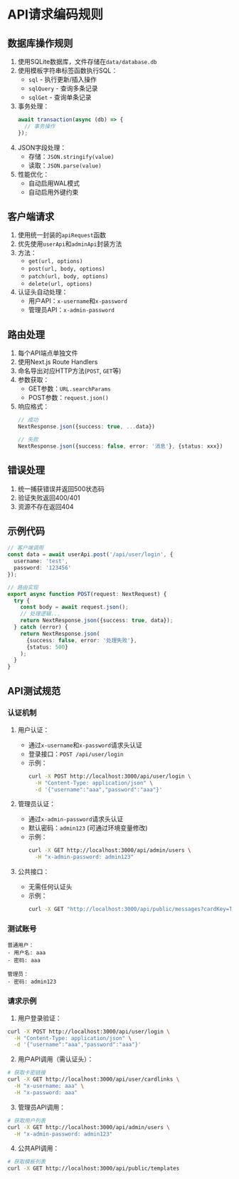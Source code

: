 # API请求编码规则

## 数据库操作规则
1. 使用SQLite数据库，文件存储在`data/database.db`
2. 使用模板字符串标签函数执行SQL：
   - `sql` - 执行更新/插入操作
   - `sqlQuery` - 查询多条记录
   - `sqlGet` - 查询单条记录
3. 事务处理：
   ```typescript
   await transaction(async (db) => {
     // 事务操作
   });
   ```
4. JSON字段处理：
   - 存储：`JSON.stringify(value)`
   - 读取：`JSON.parse(value)`
5. 性能优化：
   - 自动启用WAL模式
   - 自动启用外键约束

## 客户端请求
1. 使用统一封装的`apiRequest`函数
2. 优先使用`userApi`和`adminApi`封装方法
3. 方法：
   - `get(url, options)`
   - `post(url, body, options)`
   - `patch(url, body, options)`
   - `delete(url, options)`
4. 认证头自动处理：
   - 用户API：`x-username`和`x-password`
   - 管理员API：`x-admin-password`

## 路由处理
1. 每个API端点单独文件
2. 使用Next.js Route Handlers
3. 命名导出对应HTTP方法(`POST`, `GET`等)
4. 参数获取：
   - GET参数：`URL.searchParams`
   - POST参数：`request.json()`
5. 响应格式：
   ```typescript
   // 成功
   NextResponse.json({success: true, ...data})
   
   // 失败
   NextResponse.json({success: false, error: '消息'}, {status: xxx})
   ```

## 错误处理
1. 统一捕获错误并返回500状态码
2. 验证失败返回400/401
3. 资源不存在返回404

## 示例代码
```typescript
// 客户端调用
const data = await userApi.post('/api/user/login', {
  username: 'test',
  password: '123456'
});

// 路由实现
export async function POST(request: NextRequest) {
  try {
    const body = await request.json();
    // 处理逻辑...
    return NextResponse.json({success: true, data});
  } catch (error) {
    return NextResponse.json(
      {success: false, error: '处理失败'},
      {status: 500}
    );
  }
}
```

## API测试规范

### 认证机制
1. 用户认证：
   - 通过`x-username`和`x-password`请求头认证
   - 登录接口：`POST /api/user/login`
   - 示例：
     ```bash
     curl -X POST http://localhost:3000/api/user/login \
       -H "Content-Type: application/json" \
       -d '{"username":"aaa","password":"aaa"}'
     ```

2. 管理员认证：
   - 通过`x-admin-password`请求头认证
   - 默认密码：`admin123` (可通过环境变量修改)
   - 示例：
     ```bash
     curl -X GET http://localhost:3000/api/admin/users \
       -H "x-admin-password: admin123"
     ```

3. 公共接口：
   - 无需任何认证头
   - 示例：
     ```bash
     curl -X GET "http://localhost:3000/api/public/messages?cardKey=TESTKEY&appName=testApp"
     ```

### 测试账号
```text
普通用户：
- 用户名: aaa
- 密码: aaa

管理员：
- 密码: admin123
```

### 请求示例

1. 用户登录验证：
```bash
curl -X POST http://localhost:3000/api/user/login \
  -H "Content-Type: application/json" \
  -d '{"username":"aaa","password":"aaa"}'
```

2. 用户API调用（需认证头）：
```bash
# 获取卡密链接
curl -X GET http://localhost:3000/api/user/cardlinks \
  -H "x-username: aaa" \
  -H "x-password: aaa"
```

3. 管理员API调用：
```bash
# 获取用户列表
curl -X GET http://localhost:3000/api/admin/users \
  -H "x-admin-password: admin123"
```

4. 公共API调用：
```bash
# 获取模板列表
curl -X GET http://localhost:3000/api/public/templates
```